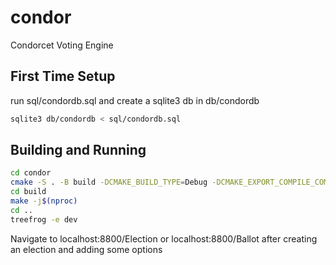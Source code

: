 # condor
Condorcet Voting Engine

## First Time Setup
run sql/condordb.sql and create a sqlite3 db in db/condordb
```bash
sqlite3 db/condordb < sql/condordb.sql
```

## Building and Running
```bash
cd condor
cmake -S . -B build -DCMAKE_BUILD_TYPE=Debug -DCMAKE_EXPORT_COMPILE_COMMANDS=1
cd build 
make -j$(nproc)
cd ..
treefrog -e dev
```

Navigate to localhost:8800/Election
or localhost:8800/Ballot after creating an election and adding some options


